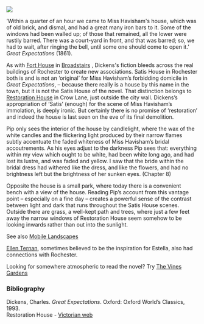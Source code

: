 <html><head></head><body><a href="https://dev.visual-essays.app"><img src="https://dev-visual-essays.netlify.app/images/ve-button.png"/></a>
<param author="Ken Moffat and Carolyn Oulton" banner="/images/banners/19c.jpg" layout="vtl" title="Restoration House (Satis House)" ve-config=""/>

<param aliases="Restoration House" eid="Q73162106" ve-entity=""/>

‘Within a quarter of an hour we came to Miss Havisham's house, which was of old brick, and dismal, and had a great many iron bars to it. Some of the windows had been walled up; of those that remained, all the lower were rustily barred. There was a court-yard in front, and that was barred; so, we had to wait, after ringing the bell, until some one should come to open it.’ _Great Expectations_ (1861).   
<param manifest="https://iiif.juncture-digital.org/gh:kent-map/images/dickens/satis house.jpg/manifest.json" ve-image-v2/>

As with [Fort House](/dickens/dickens-fort-house) in [Broadstairs](dickens-broadstairs) , Dickens's fiction bleeds across the real buildings of Rochester to create new associations. Satis House in Rochester both is and is not an ‘original’ for Miss Havisham’s forbidding domicile in _Great Expectations_, – because there really is a house by this name in the town, but it is not the Satis House of the novel. That distinction belongs to [Restoration House](https://www.restorationhouse.co.uk/the-house) in Crow Lane, just outside the city wall. Dickens’s appropriation of ‘Satis’ (enough) for the scene of Miss Havisham’s immolation, is deeply ironic. But certainly there is no promise of ‘restoration’ and indeed the house is last seen on the eve of its final demolition.
<param attribution="Benjamin Mortley" label="Restoration House" url="https://stor.artstor.org/stor/3c4c6ac1-83f5-4506-b071-fa8fb35f90bc" ve-image=""/>

Pip only sees the interior of the house by candlelight, where the wax of the white candles and the flickering light produced by their narrow flames subtly accentuate the faded whiteness of Miss Havisham’s bridal accoutrements. As his eyes adjust to the darkness Pip sees that:
everything within my view which ought to be white, had been white long ago, and had lost its lustre, and was faded and yellow. I saw that the bride within the bridal dress had withered like the dress, and like the flowers, and had no brightness left but the brightness of her sunken eyes. (Chapter 8)
<param attribution="Benjamin Mortley" label="Restoration House" url="https://stor.artstor.org/stor/9951b7cc-f35d-493e-ad88-077859ca1919" ve-image=""/>

Opposite the house is a small park, where today there is a convenient bench with a view of the house. Reading Pip’s account from this vantage point – especially on a fine day – creates a powerful sense of the contrast between light and dark that runs throughout the Satis House scenes. Outside there are grass, a well-kept path and trees, where just a few feet away the narrow windows of Restoration House seem somehow to be looking inwards rather than out into the sunlight.   

See also [Mobile Landscapes](dickens/mobile-landscapes)   

[Ellen Ternan](/19c/19c-ternan-biography), sometimes believed to be the inspiration for Estella, also had connections with Rochester.

Looking for somewhere atmospheric to read the novel? Try [The Vines Gardens](https://explorekent.org/activities/the-vines-gardens/)
<param attribution="Benjamin Mortley" label="Restoration House" url="https://stor.artstor.org/stor/08a01877-5172-46fe-ba14-108ac56bf37b" ve-image=""/>

### Bibliography

Dickens, Charles. _Great Expectations_. Oxford: Oxford World’s Classics, 1993.   
Restoration House - [Victorian web](http://www.victorianweb.org/painting/haslehust/19.html)   
</body></html>